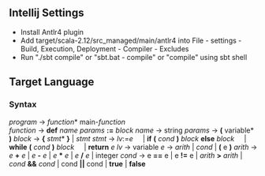 
## Intellij Settings
 * Install Antlr4 plugin
 * Add target/scala-2.12/src_managed/main/antlr4 into File - settings - Build, Execution, Deployment - Compiler - Excludes
 * Run "./sbt compile" or "sbt.bat - compile" or "compile" using sbt shell

## Target Language
### Syntax
  *program* -> *function** main-*function*<br/>
  *function* -> **def** *name* *params* **:=** *block*
  *name* -> string
  *params* -> **(** variable* **)**
  *block* -> **{** *stmt** **}** | *stmt*
  *stmt* -> *lv*:=*e*
  &nbsp;&nbsp;&nbsp;&nbsp;| **if** **(** *cond* **)** *block* **else** *block*
  &nbsp;&nbsp;&nbsp;&nbsp;| **while** **(** *cond* **)** *block*
  &nbsp;&nbsp;&nbsp;&nbsp;| **return** *e*
  *lv* -> variable
  *e* -> *arith* | *cond* | **(** e **)**
  *arith* -> *e* **+** *e* | *e* **-** *e* |  *e* **\*** *e* |  *e* **/** *e*  | integer
  *cond* -> e **==** e | e **!=** e | *arith* **>** *arith* | *cond* **&&** *cond* | cond **||** cond | **true** | **false**
